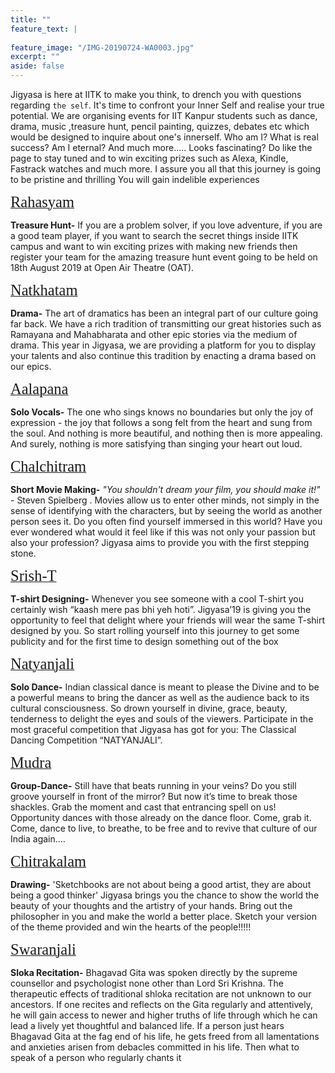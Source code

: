 ```yaml
---
title: ""
feature_text: |
  
feature_image: "/IMG-20190724-WA0003.jpg"
excerpt: ""
aside: false
---
```

Jigyasa is here at IITK to make you think, to drench you with questions regarding `the self`. It's time to confront your Inner Self and realise your true potential.
We are organising events for IIT Kanpur students such as dance, drama, music ,treasure hunt, pencil painting, quizzes, debates etc which would be designed to inquire about one's innerself.
Who am I?
What is real success? 
Am I eternal? And much more.....
Looks fascinating?
Do like the page to stay tuned and to win exciting prizes such as Alexa, Kindle, Fastrack watches and much more.
I assure you all that this journey is going to be pristine and thrilling
You will gain indelible experiences

[<span style="font-family:'Merriweather'; font-size:1.75em;">Rahasyam</span>](/events/treasure_hunt "A link")

**Treasure Hunt-** If you are a problem solver, if you love adventure, if you are a good team player, if you want to search the secret things inside IITK campus and want to win exciting prizes with making new friends then register your team for the amazing treasure hunt event going to be held on 18th August 2019 at Open Air Theatre (OAT).


[<span style="font-family:'Merriweather'; font-size:1.75em;">Natkhatam</span>](/events/drama "A link")

**Drama-** The art of dramatics has been an integral part of our culture going far back. We have a rich tradition of transmitting our great histories such as Ramayana and Mahabharata and other epic stories via the medium of drama. This year in Jigyasa, we are providing a platform for you to display your talents and also continue this tradition by enacting a drama based on our epics.

[<span style="font-family:'Merriweather'; font-size:1.75em;">Aalapana</span>](/events/singing "A link")

**Solo Vocals-** The one who sings knows no boundaries but only the joy of expression - the joy that follows a song felt from the heart and sung from the soul. And nothing is more beautiful, and nothing then is more appealing. And surely, nothing is more satisfying than singing your heart out loud.


[<span style="font-family:'Merriweather'; font-size:1.75em;">Chalchitram</span>](/events/video "A link")

**Short Movie Making-** *"You shouldn't dream your film, you should make it!"* - Steven Spielberg . Movies allow us to enter other minds, not simply in the sense of identifying with the characters, but by seeing the world as another person sees it.  Do you often find yourself immersed in this world?  Have you ever wondered what would it feel like if this was not only your passion but also your profession?  Jigyasa aims to provide you with the first stepping stone.

[<span style="font-family:'Merriweather'; font-size:1.75em;">Srish-T</span>](/events/t_shirt_designing "A link")

**T-shirt Designing-** Whenever you see someone with a cool T-shirt you certainly wish “kaash mere pas bhi yeh hoti”. Jigyasa’19 is giving you the opportunity to feel that delight where your friends will wear the same T-shirt designed by you. So start rolling yourself into this journey to get some publicity and for the first time to design something out of the box 


[<span style="font-family:'Merriweather'; font-size:1.75em;">Natyanjali</span>](/events/dance "A link")

**Solo Dance-** Indian classical dance is meant to please the Divine and to be a powerful means to bring the dancer as well as the audience back to its cultural consciousness. So drown yourself in divine, grace, beauty, tenderness to delight the eyes and souls of the viewers. Participate in the most graceful competition that Jigyasa has got for you: The Classical Dancing Competition “NATYANJALI”. 


[<span style="font-family:'Merriweather'; font-size:1.75em;">Mudra</span>](/events/group_dance "A link")

**Group-Dance-** Still have that beats running in your veins? Do you still groove yourself in front of the mirror? But now it’s time to break those shackles. Grab the moment and cast that entrancing spell on us! Opportunity dances with those already on the dance floor. Come, grab it. Come, dance to live, to breathe, to be free and to revive that culture of our India again.... 

[<span style="font-family:'Merriweather'; font-size:1.75em;">Chitrakalam</span>](/events/sketching "A link")

**Drawing-** 'Sketchbooks are not about being a good artist, they are about being a good thinker' Jigyasa brings you the chance to show the world the beauty of your thoughts and the artistry of your hands. Bring out the philosopher in you and make the world a better place. Sketch your version of the theme provided and win the hearts of the people!!!!!

[<span style="font-family:'Merriweather'; font-size:1.75em;">Swaranjali</span>](/events/shloka "A link")

**Sloka Recitation-** Bhagavad Gita was spoken directly by the supreme counsellor and psychologist none other than Lord Sri Krishna. The therapeutic effects of traditional shloka recitation are not unknown to our ancestors. If one recites and reflects on the Gita regularly and attentively, he will gain access to newer and higher truths of life through which he can lead a lively yet thoughtful and balanced life. If a person just hears Bhagavad Gita at the fag end of his life, he gets freed from all lamentations and anxieties arisen from debacles committed in his life. Then what to speak of a person who regularly chants it 



